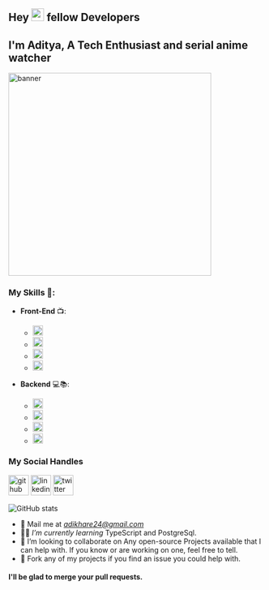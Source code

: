 

## Hey <img src="https://media.giphy.com/media/hvRJCLFzcasrR4ia7z/giphy.gif" width="25px"> fellow Developers
## I'm Aditya, A Tech Enthusiast and serial anime watcher

<img src= 'https://github.com/aadi-thedevguy/monztercoder/blob/main/Banner%20template.gif' alt='banner' height='400'>


### My Skills 📝:
- **Front-End** 📺:

    - <code><img height="20" src="https://avatars.githubusercontent.com/u/67109815?s=200&v=4"></code>
    - <code><img height="20" src="https://avatars.githubusercontent.com/u/317889?s=48&v=4"></code>
    - <code><img height="20" src="https://www.typescriptlang.org//favicon-32x32.png?v=8944a05a8b601855de116c8a56d3b3ae"></code>
    - <code><img height="20" src="https://avatars.githubusercontent.com/u/6412038?s=48&v=4"></code>
- **Backend** 💻📚:
    - <code><img height="20" src="https://avatars.githubusercontent.com/u/9950313?s=48&v=4"></code>
    - <code><img height="20" src="https://avatars.githubusercontent.com/u/177543?s=48&v=4"></code>
    - <code><img height="20" src="https://avatars.githubusercontent.com/u/45120?s=48&v=4"></code>
    - <code><img height="20" src="https://www.docker.com/wp-content/uploads/2023/04/cropped-Docker-favicon-32x32.png"></code>


   

### **My Social Handles**
 [<img src='https://github.githubassets.com/favicons/favicon-dark.png' alt='github' height='40'>](https://github.com/aadi-thedevguy) 
 [<img src='https://img.icons8.com/color/344/linkedin.png' alt='linkedin' height='40'>](https://www.linkedin.com/in/aadikhare1999/) 
  [<img src='https://img.icons8.com/fluency/344/twitter.png' alt='twitter' height='40'>](https://twitter.com/Aadi__khare)

![GitHub stats](https://github-readme-stats.vercel.app/api?username=aadi-thedevguy&show_icons=true)  


- 📧 Mail me at *adikhare24@gmail.com*
- 👨‍🎓 *I’m currently learning* TypeScript and PostgreSql.
- 👯 I’m looking to collaborate on Any open-source Projects available that I can help with. If you know or are working on one, feel free to tell.
-  🍴 Fork any of my projects if you find an issue you could help with.

#### I'll be glad to merge your pull requests.

